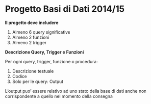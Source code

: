 **Progetto Basi di Dati 2014/15**
=================================

**ll progetto deve includere**

 1.  Almeno 6 query significative
 2. Almeno 2 funzioni
 3. Almeno 2 trigger


**Descrizione Query, Trigger e Funzioni**

Per ogni query, trigger, funzione o procedura:

 1. Descrizione testuale
 2. Codice   
 3. Solo per le query: Output

L’output puo’ essere relativo ad uno stato della base di dati anche non
corrispondente a quello nel momento della consegna
